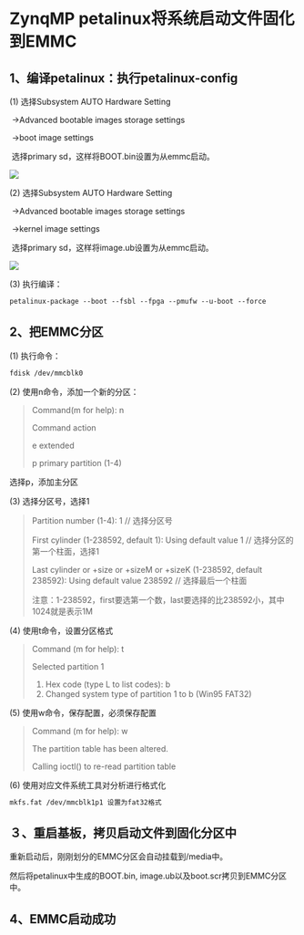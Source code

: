 # ZynqMP petalinux将系统启动文件固化到EMMC

## 1、编译petalinux：执行petalinux-config

(1) 选择Subsystem AUTO Hardware Setting

​	->Advanced bootable images storage settings

​	->boot image settings

​	选择primary sd，这样将BOOT.bin设置为从emmc启动。

![](http://img.devenyu.top/img/image-20211115103721634.png)

(2) 选择Subsystem AUTO Hardware Setting

​	->Advanced bootable images storage settings

​	->kernel image settings

​	选择primary sd，这样将image.ub设置为从emmc启动。

![](http://img.devenyu.top/img/image-20211115103805247.png)

 (3) 执行编译：

```markdown
petalinux-package --boot --fsbl --fpga --pmufw --u-boot --force
```

## 2、把EMMC分区

(1) 执行命令：

```markdown
fdisk /dev/mmcblk0
```

(2) 使用n命令，添加一个新的分区：

>Command(m for help): n
>
>Command action
>
>e  extended
>
>p  primary partition (1-4)

选择p，添加主分区

(3) 选择分区号，选择1

>Partition number (1-4): 1                    // 选择分区号
>
>First cylinder (1-238592, default 1): Using default value 1               // 选择分区的第一个柱面，选择1
>
>Last cylinder or +size or +sizeM or +sizeK (1-238592, default 238592): Using default value 238592  // 选择最后一个柱面
>
>注意：1-238592，first要选第一个数，last要选择的比238592小，其中1024就是表示1M

(4) 使用t命令，设置分区格式

>Command (m for help): t
>
> Selected partition 1
>
>1. Hex code (type L to list codes): b
>2. Changed system type of partition 1 to b (Win95 FAT32)

(5) 使用w命令，保存配置，必须保存配置
>Command (m for help): w
>
>The partition table has been altered.
>
>Calling ioctl() to re-read partition table

(6) 使用对应文件系统工具对分析进行格式化

```markdown
mkfs.fat /dev/mmcblk1p1 设置为fat32格式
```

## ３、重启基板，拷贝启动文件到固化分区中

重新启动后，刚刚划分的EMMC分区会自动挂载到/media中。

然后将petalinux中生成的BOOT.bin, image.ub以及boot.scr拷贝到EMMC分区中。

## 4、EMMC启动成功
